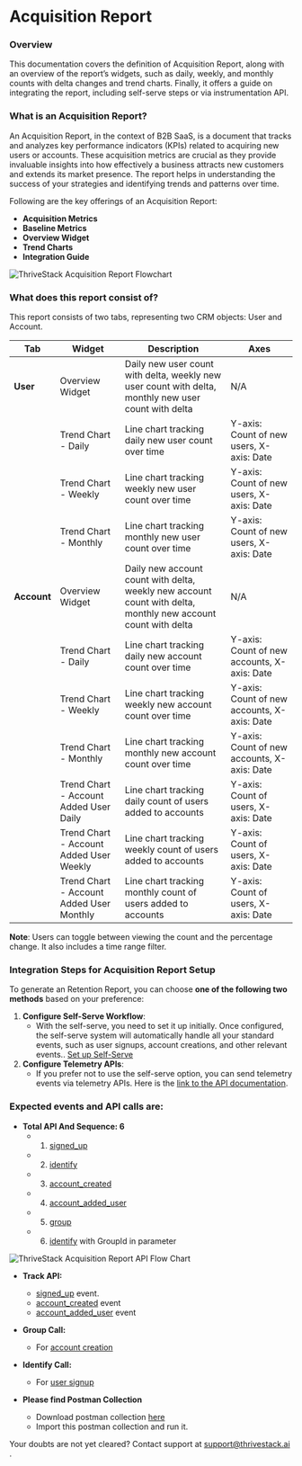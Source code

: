 # Acquisition Report

### Overview

This documentation covers the definition of Acquisition Report, along with an overview of the report’s widgets, such as daily, weekly, and monthly counts with delta changes and trend charts. Finally, it offers a guide on integrating the report, including self-serve steps or via instrumentation API.

### What is an Acquisition Report?

An Acquisition Report, in the context of B2B SaaS, is a document that tracks and analyzes key performance indicators (KPIs) related to acquiring new users or accounts. These acquisition metrics are crucial as they provide invaluable insights into how effectively a business attracts new customers and extends its market presence. The report helps in understanding the success of your strategies and identifying trends and patterns over time.

Following are the key offerings of an Acquisition Report:

- **Acquisition Metrics**
- **Baseline Metrics**
- **Overview Widget**
- **Trend Charts**
- **Integration Guide**

![ThriveStack Acquisition Report Flowchart](/img/docs/analyze/reports/acquisition_report.png)

### What does this report consist of?

This report consists of two tabs, representing two CRM objects: User and Account.

| **Tab** | **Widget** | **Description** | **Axes** |
| --- | --- | --- | --- |
| **User** | Overview Widget | Daily new user count with delta, weekly new user count with delta, monthly new user count with delta | N/A |
|  | Trend Chart - Daily | Line chart tracking daily new user count over time | Y-axis: Count of new users, X-axis: Date |
|  | Trend Chart - Weekly | Line chart tracking weekly new user count over time | Y-axis: Count of new users, X-axis: Date |
|  | Trend Chart - Monthly | Line chart tracking monthly new user count over time | Y-axis: Count of new users, X-axis: Date |
| **Account** | Overview Widget | Daily new account count with delta, weekly new account count with delta, monthly new account count with delta | N/A |
|  | Trend Chart - Daily | Line chart tracking daily new account count over time | Y-axis: Count of new accounts, X-axis: Date |
|  | Trend Chart - Weekly | Line chart tracking weekly new account count over time | Y-axis: Count of new accounts, X-axis: Date |
|  | Trend Chart - Monthly | Line chart tracking monthly new account count over time | Y-axis: Count of new accounts, X-axis: Date |
|  | Trend Chart - Account Added User Daily | Line chart tracking daily count of users added to accounts | Y-axis: Count of users, X-axis: Date |
|  | Trend Chart - Account Added User Weekly | Line chart tracking weekly count of users added to accounts | Y-axis: Count of users, X-axis: Date |
|  | Trend Chart - Account Added User Monthly | Line chart tracking monthly count of users added to accounts | Y-axis: Count of users, X-axis: Date |

**Note**: Users can toggle between viewing the count and the percentage change. It also includes a time range filter.

### Integration Steps for Acquisition Report Setup

To generate an Retention Report, you can choose **one of the following two methods** based on your preference:

1. **Configure Self-Serve Workflow**:
    - With the self-serve, you need to set it up initially. Once configured, the self-serve system will automatically handle all your standard events, such as user signups, account creations, and other relevant events.. [Set up Self-Serve](https://dev.app.thrivestack.ai/build/setup/quick-start/)
2. **Configure Telemetry APIs**:
    - If you prefer not to use the self-serve option, you can send telemetry events via telemetry APIs. Here is the [link to the API documentation](https://docs.dev.app.thrivestack.ai/getting-started/analyze/instrumentation/overview). 

### Expected events and API calls are:

- **Total API And Sequence: 6**
  - 1. [signed_up](https://docs.dev.app.thrivestack.ai/getting-started/analyze/instrumentation/events/standard/signed_up)
  - 2. [identify](https://docs.dev.app.thrivestack.ai/getting-started/analyze/instrumentation/identification/user)
  - 3. [account_created](https://docs.dev.app.thrivestack.ai/getting-started/analyze/instrumentation/events/standard/account_created)
  - 4. [account_added_user](https://docs.dev.app.thrivestack.ai/getting-started/analyze/instrumentation/events/standard/account_added_user)
  - 5. [group](https://docs.dev.app.thrivestack.ai/getting-started/analyze/instrumentation/identification/group)
  - 6. [identify](https://docs.dev.app.thrivestack.ai/getting-started/analyze/instrumentation/identification/user) with GroupId in parameter
 
![ThriveStack Acquisition Report API Flow Chart](/acquisition_flow.png)
    

- **Track API:**
  - [signed_up](https://docs.dev.app.thrivestack.ai/getting-started/analyze/instrumentation/events/standard/signed_up) event.
  - [account_created](https://docs.dev.app.thrivestack.ai/getting-started/analyze/instrumentation/events/standard/account_created) event
  - [account_added_user](https://docs.dev.app.thrivestack.ai/getting-started/analyze/instrumentation/events/standard/account_added_user) event
  

- **Group Call:**
  - For [account creation](https://docs.dev.app.thrivestack.ai/getting-started/analyze/instrumentation/identification/group)

- **Identify Call:**
  - For [user signup](https://docs.dev.app.thrivestack.ai/getting-started/analyze/instrumentation/identification/user)
 
- **Please find Postman Collection**
  - Download postman collection [here](https://raw.githubusercontent.com/Thrivestack-public/docs/refs/heads/develop/static/%20Telem%20API%20working.postman_collection.json)
  - Import this postman collection and run it.
    



   
Your doubts are not yet cleared? Contact support at support@thrivestack.ai .
